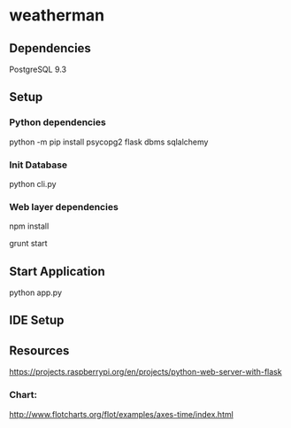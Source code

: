# weatherman

## Dependencies

PostgreSQL 9.3

## Setup

### Python dependencies

python -m pip install psycopg2 flask dbms sqlalchemy

### Init Database

python cli.py

### Web layer dependencies

npm install

grunt start

## Start Application

python app.py

## IDE Setup



## Resources

https://projects.raspberrypi.org/en/projects/python-web-server-with-flask

### Chart: 

http://www.flotcharts.org/flot/examples/axes-time/index.html